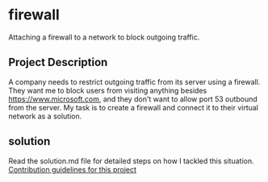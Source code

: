 # firewall
Attaching a firewall to a network to block outgoing traffic.

## Project Description
A company needs to restrict outgoing traffic from its server using a firewall. They want me to block users from visiting anything besides https://www.microsoft.com, and they don't want to allow port 53 outbound from the server. My task is to create a firewall and connect it to their virtual network as a solution.

## solution
Read the solution.md file for detailed steps on how I tackled this situation.
[Contribution guidelines for this project](https://github.com/asarejohn001/firewall/blob/main/solution.md)


